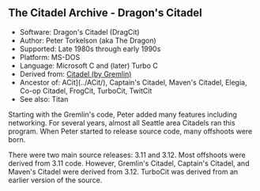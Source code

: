 The Citadel Archive - Dragon's Citadel
---------------------------------------

* Software: Dragon's Citadel (DragCit)
* Author: Peter Torkelson (aka The Dragon)
* Supported: Late 1980s through early 1990s
* Platform: MS-DOS
* Language: Microsoft C and (later) Turbo C
* Derived from: [Citadel (by Gremlin)](https://github.com/dylancarlson/gremcit)
* Ancestor of: ACit](../ACit/), Captain's Citadel, Maven's Citadel, Elegia, Co-op Citadel, FrogCit, TurboCit, TwitCit
* See also: Titan

Starting with the Gremlin's code, Peter added many features including
networking. For several years, almost all Seattle area Citadels ran this
program. When Peter started to release source code, many offshoots were
born.

There were two main source releases: 3.11 and 3.12. Most offshoots were
derived from 3.11 code. However, Gremlin's Citadel, Captain's Citadel,
and Maven's Citadel were derived from 3.12. TurboCit was derived from an
earlier version of the source.
